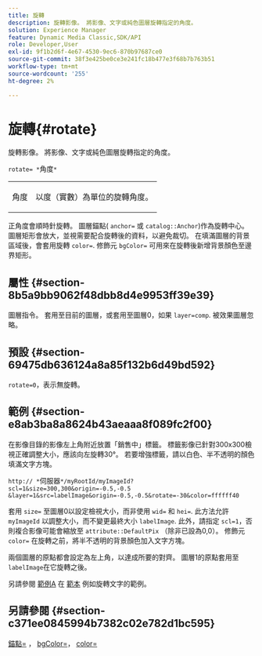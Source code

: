 ```yaml
---
title: 旋轉
description: 旋轉影像。 將影像、文字或純色圖層旋轉指定的角度。
solution: Experience Manager
feature: Dynamic Media Classic,SDK/API
role: Developer,User
exl-id: 9f1b2d6f-4e67-4530-9ec6-870b97687ce0
source-git-commit: 38f3e425be0ce3e241fc18b477e3f68b7b763b51
workflow-type: tm+mt
source-wordcount: '255'
ht-degree: 2%

---
```


# 旋轉{#rotate}

旋轉影像。 將影像、文字或純色圖層旋轉指定的角度。

`rotate= *`角度`*`

<table id="simpletable_5531ED4C2099411DB404657E12B05314"> 
 <tr class="strow"> 
  <td class="stentry"> <p><span class="varname"> 角度</span> </p> </td> 
  <td class="stentry"> <p>以度（實數）為單位的旋轉角度。 </p></td> 
 </tr> 
</table>

正角度會順時針旋轉。 圖層錨點( `anchor=` 或 `catalog::Anchor`)作為旋轉中心。 圖層矩形會放大，並視需要配合旋轉後的資料，以避免裁切。 在填滿圖層的背景區域後，會套用旋轉 `color=`. 修飾元 `bgColor=` 可用來在旋轉後新增背景顏色至邊界矩形。

## 屬性 {#section-8b5a9bb9062f48dbb8d4e9953ff39e39}

圖層指令。 套用至目前的圖層，或套用至圖層0，如果 `layer=comp`. 被效果圖層忽略。

## 預設 {#section-69475db636124a8a85f132b6d49bd592}

`rotate=0`，表示無旋轉。

## 範例 {#section-e8ab3ba8a8624b43aeaaa8f089fc2f00}

在影像目錄的影像左上角附近放置「銷售中」標籤。 標籤影像已針對300x300檢視正確調整大小，應該向左旋轉30°。 若要增強標籤，請以白色、半不透明的顏色填滿文字方塊。

`http:// *`伺服器`*/myRootId/myImageId?scl=1&size=300,300&origin=-0.5,-0.5 &layer=1&src=labelImage&origin=-0.5,-0.5&rotate=-30&color=ffffff40`

套用 `size=` 至圖層0以設定檢視大小，而非使用 `wid=` 和 `hei=`. 此方法允許 `myImageId` 以調整大小，而不變更最終大小 `labelImage`. 此外，請指定 `scl=1`，否則複合影像可能會縮放至 `attribute::DefaultPix` （除非已設為0,0）。 修飾元 `color=` 在旋轉之前，將半不透明的背景顏色加入文字方塊。

兩個圖層的原點都會設定為左上角，以達成所要的對齊。 圖層1的原點套用至 `labelImage`在它旋轉之後。

另請參閱 [範例A](../../../../../is-api/http-ref/image-serving-api-ref/c-http-protocol-reference/c-templates/r-example-a.md#reference-c78ea82e8a1646738e764fa6685dfbac) 在 [範本](../../../../../is-api/http-ref/image-serving-api-ref/c-http-protocol-reference/c-templates/c-templates.md#concept-3cd2d2adae0e41b2979b9640244d4d3e) 例如旋轉文字的範例。

## 另請參閱 {#section-c371ee0845994b7382c02e782d1bc595}

[錨點=](../../../../../is-api/http-ref/image-serving-api-ref/c-http-protocol-reference/c-command-reference/r-anchor.md#reference-6661e548ab284b82828d8d94c8ddeb7c) ， [bgColor=](../../../../../is-api/http-ref/image-serving-api-ref/c-http-protocol-reference/c-command-reference/r-bgcolor.md#reference-441371ba4ef54fe781887c5ae448f6ab)， [color=](/help/aem-is-ir-api/is-api/http-ref/image-serving-api-ref/c-http-protocol-reference/c-data-types/r-is-http-color.md)
